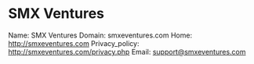
# SMX Ventures

Name: SMX Ventures
Domain: smxeventures.com
Home: http://smxeventures.com
Privacy_policy: http://smxeventures.com/privacy.php
Email: support@smxeventures.com
